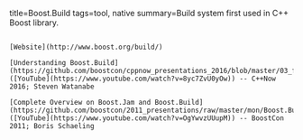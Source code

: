 title=Boost.Build
tags=tool, native
summary=Build system first used in C++ Boost library.
~~~~~~

[Website](http://www.boost.org/build/)

[Understanding Boost.Build](https://github.com/boostcon/cppnow_presentations_2016/blob/master/03_friday/understanding_boost_build.pdf) ([YouTube](https://www.youtube.com/watch?v=8yc7ZvU0yOw)) -- C++Now 2016; Steven Watanabe

[Complete Overview on Boost.Jam and Boost.Build](https://github.com/boostcon/2011_presentations/raw/master/mon/Boost.Build.pdf) ([YouTube](https://www.youtube.com/watch?v=OgYwvzUUupM)) -- BoostCon 2011; Boris Schaeling
